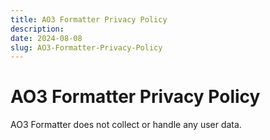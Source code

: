 ```yaml
---
title: AO3 Formatter Privacy Policy
description:
date: 2024-08-08
slug: AO3-Formatter-Privacy-Policy
---
```


# AO3 Formatter Privacy Policy

AO3 Formatter does not collect or handle any user data.
